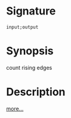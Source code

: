 # Signature
```vikid-signature
input;output
```

# Synopsis
count rising edges

# Description

[more...](https://en.wikipedia.org/wiki/Signal_edge)